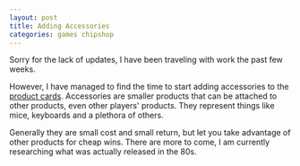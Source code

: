 ```yaml
---
layout: post
title: Adding Accessories
categories: games chipshop
---
```


<p>Sorry for the lack of updates, I have been traveling with work the past few weeks.</p><p>However, I have managed to find the time to start adding accessories to the <a href="/cards">product cards</a>. Accessories are smaller products that can be attached to other products, even other players&#39; products. They represent things like mice, keyboards and a plethora of others.</p><p>Generally they are small cost and small return, but let you take advantage of other products for cheap wins. There are more to come, I am currently researching what was actually released in the 80s.</p>
